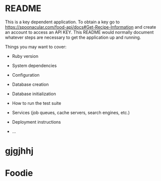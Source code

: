 # README

This is a key dependent application. To obtain a key go to https://spoonacular.com/food-api/docs#Get-Recipe-Information and create an account to access an API KEY.
This README would normally document whatever steps are necessary to get the
application up and running.

Things you may want to cover:

* Ruby version

* System dependencies

* Configuration

* Database creation

* Database initialization

* How to run the test suite

* Services (job queues, cache servers, search engines, etc.)

* Deployment instructions

* ...
# gjgjhhj
# Foodie
